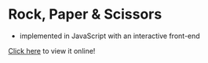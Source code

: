 # Rock, Paper & Scissors

- implemented in JavaScript with an interactive front-end

[Click here](https://rpsinjs.netlify.app/) to view it online!
